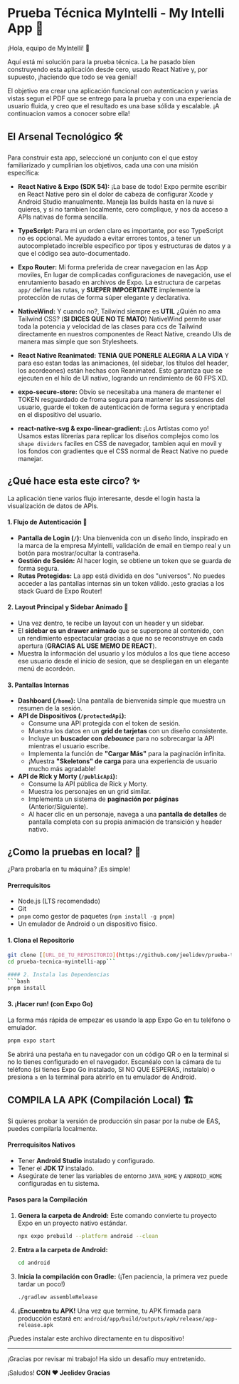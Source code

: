 # Prueba Técnica MyIntelli - My Intelli App 🚀

¡Hola, equipo de MyIntelli! 👋

Aquí está mi solución para la prueba técnica. La he pasado bien construyendo esta aplicación desde cero, usado React Native y, por supuesto, ¡haciendo que todo se vea genial!

El objetivo era crear una aplicación funcional con autenticacion y varias vistas segun el PDF que se entrego para la prueba y con una experiencia de usuario fluida, y creo que el resultado es una base sólida y escalable. ¡A continuacion vamos a conocer sobre ella!

## El Arsenal Tecnológico 🛠️

Para construir esta app, seleccioné un conjunto con el que estoy familiarizado y cumplirian los objetivos, cada una con una misión específica:

* **React Native & Expo (SDK 54):** ¡La base de todo! Expo permite escribir en React Native pero sin el dolor de cabeza de configurar Xcode y Android Studio manualmente. Maneja las builds hasta en la nuve si quieres, y si no tambien localmente, cero complique, y nos da acceso a APIs nativas de forma sencilla.

* **TypeScript:** Para mi un orden claro es importante, por eso TypeScript no es opcional. Me ayudado a evitar errores tontos, a tener un autocompletado increíble especifico por tipos y estructuras de datos y a que el código sea auto-documentado.

* **Expo Router:** Mi forma preferida de crear navegacion en las App moviles, En lugar de complicadas configuraciones de navegación, use el enrutamiento basado en archivos de Expo. La estructura de carpetas `app/` define las rutas, y **SUEPER IMPOERTANTE** implemente la protección de rutas de forma súper elegante y declarativa.

* **NativeWind:** Y cuando no?, Tailwind siempre es **UTIL** ¿Quién no ama Tailwind CSS? (**SI DICES QUE NO TE MATO**) NativeWind permite usar toda la potencia y velocidad de las clases para ccs de Tailwind directamente en nuestros componentes de React Native, creando UIs de manera mas simple que son Stylesheets.

* **React Native Reanimated:** **TENIA QUE PONERLE ALEGRIA A LA VIDA** Y para eso estan todas las animaciones,  (el sidebar, los títulos del header, los acordeones) están hechas con Reanimated. Esto garantiza que se ejecuten en el hilo de UI nativo, logrando un rendimiento de 60 FPS XD.

* **expo-secure-store:** Obvio se necesitaba una manera de mantener el TOKEN resguardado de froma segura para mantener las sessiones del usuario, guarde el token de autenticación de forma segura y encriptada en el dispositivo del usuario.

* **react-native-svg & expo-linear-gradient:** ¡Los Artistas como yo! Usamos estas librerías para replicar los diseños complejos como los `shape dividers` faciles en CSS de navegador, tambien aqui en movil y los fondos con gradientes que el CSS normal de React Native no puede manejar.

## ¿Qué hace esta este circo? ✨

La aplicación tiene varios flujo interesante, desde el login hasta la visualización de datos de APIs.

#### 1. **Flujo de Autenticación 🔐**

* **Pantalla de Login (`/`):** Una bienvenida con un diseño lindo, inspirado en la marca de la empresa Myintelli, validación de email en tiempo real y un botón para mostrar/ocultar la contraseña.
* **Gestión de Sesión:** Al hacer login, se obtiene un token que se guarda de forma segura.
* **Rutas Protegidas:** La app está dividida en dos "universos". No puedes acceder a las pantallas internas sin un token válido. ¡esto gracias a los stack Guard de Expo Router!

#### 2. **Layout Principal y Sidebar Animado 🎨**

* Una vez dentro, te recibe un layout con un header y un sidebar.
* El **sidebar es un drawer animado** que se superpone al contenido, con un rendimiento espectacular gracias a que no se reconstruye en cada apertura (**GRACIAS AL USE MEMO DE REACT**).
* Muestra la información del usuario y los módulos a los que tiene acceso ese usuario desde el inicio de sesion, que se despliegan en un elegante menú de acordeón.

#### 3. **Pantallas Internas**

* **Dashboard (`/home`):** Una pantalla de bienvenida simple que muestra un resumen de la sesión.
* **API de Dispositivos (`/protectedApi`):**
  * Consume una API protegida con el token de sesión.
  * Muestra los datos en un **grid de tarjetas** con un diseño consistente.
  * Incluye un **buscador con *debounce*** para no sobrecargar la API mientras el usuario escribe.
  * Implementa la función de **"Cargar Más"** para la paginación infinita.
  * ¡Muestra **"Skeletons" de carga** para una experiencia de usuario mucho más agradable!
* **API de Rick y Morty (`/publicApi`):**
  * Consume la API pública de Rick y Morty.
  * Muestra los personajes en un grid similar.
  * Implementa un sistema de **paginación por páginas** (Anterior/Siguiente).
  * Al hacer clic en un personaje, navega a una **pantalla de detalles** de pantalla completa con su propia animación de transición y header nativo.

## ¿Como la pruebas en local? 🏁

¿Para probarla en tu máquina? ¡Es simple!

#### Prerrequisitos

* Node.js (LTS recomendado)
* Git
* `pnpm` como gestor de paquetes (`npm install -g pnpm`)
* Un emulador de Android o un dispositivo físico.

#### 1. Clona el Repositorio

```bash
git clone [[URL_DE_TU_REPOSITORIO](https://github.com/jeelidev/prueba-tecnica-myintelli-app)]
cd prueba-tecnica-myintelli-app```

#### 2. Instala las Dependencias
```bash
pnpm install
```

#### 3. ¡Hacer run! (con Expo Go)

La forma más rápida de empezar es usando la app Expo Go en tu teléfono o emulador.

```bash
pnpm expo start
```

Se abrirá una pestaña en tu navegador con un código QR o en la terminal si no lo tienes configurado en el navegador. Escanéalo con la cámara de tu teléfono (si tienes Expo Go instalado, SI NO QUE ESPERAS, instalalo) o presiona `a` en la terminal para abrirlo en tu emulador de Android.

## COMPILA LA APK (Compilación Local) 🏗️

Si quieres probar la versión de producción sin pasar por la nube de EAS, puedes compilarla localmente.

#### Prerrequisitos Nativos

* Tener **Android Studio** instalado y configurado.
* Tener el **JDK 17** instalado.
* Asegúrate de tener las variables de entorno `JAVA_HOME` y `ANDROID_HOME` configuradas en tu sistema.

#### Pasos para la Compilación

1. **Genera la carpeta de Android:** Este comando convierte tu proyecto Expo en un proyecto nativo estándar.

    ```bash
    npx expo prebuild --platform android --clean
    ```

2. **Entra a la carpeta de Android:**

    ```bash
    cd android
    ```

3. **Inicia la compilación con Gradle:** (¡Ten paciencia, la primera vez puede tardar un poco!)

    ```bash
    ./gradlew assembleRelease
    ```

4. **¡Encuentra tu APK!** Una vez que termine, tu APK firmada para producción estará en:
    `android/app/build/outputs/apk/release/app-release.apk`

¡Puedes instalar este archivo directamente en tu dispositivo!

---

¡Gracias por revisar mi trabajo! Ha sido un desafío muy entretenido.

¡Saludos!
**CON ❤️ Jeelidev Gracias**
